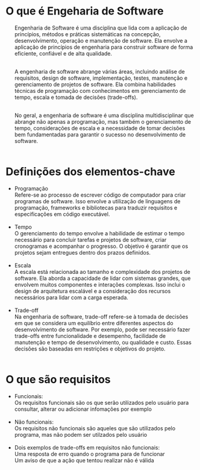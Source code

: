 # O que é Engeharia de Software
  <ul>
  Engenharia de Software é uma disciplina que lida com a aplicação de princípios, métodos e práticas sistemáticas na concepção, desenvolvimento, operação e manutenção de software. Ela envolve a aplicação de princípios de engenharia para construir software de forma eficiente, confiável e de alta qualidade.<br><br>

  A engenharia de software abrange várias áreas, incluindo análise de requisitos, design de software, implementação, testes, manutenção e gerenciamento de projetos de software. Ela combina habilidades técnicas de programação com conhecimentos em gerenciamento de tempo, escala e tomada de decisões (trade-offs).<br><br>
  
  No geral, a engenharia de software é uma disciplina multidisciplinar que abrange não apenas a programação, mas também o gerenciamento de tempo, considerações de escala e a necessidade de tomar decisões bem fundamentadas para garantir o sucesso no desenvolvimento de software.<br><br>
  </ul>
  
# Definições dos elementos-chave
<ul>
  <li>Programação</li>
  Refere-se ao processo de escrever código de computador para criar programas de software. Isso envolve a utilização de linguagens de programação, frameworks e bibliotecas para traduzir requisitos e especificações em código executável.<br><br>
  
  <li>Tempo</li>
  O gerenciamento do tempo envolve a habilidade de estimar o tempo necessário para concluir tarefas e projetos de software, criar cronogramas e acompanhar o progresso. O objetivo é garantir que os projetos sejam entregues dentro dos prazos definidos.<br><br>

  <li>Escala</li>
  A escala está relacionada ao tamanho e complexidade dos projetos de software. Ela aborda a capacidade de lidar com sistemas grandes, que envolvem muitos componentes e interações complexas. Isso inclui o design de arquitetura escalável e a consideração dos recursos necessários para lidar com a carga esperada.<br><br>

  <li>Trade-off</li>
  Na engenharia de software, trade-off refere-se à tomada de decisões em que se considera um equilíbrio entre diferentes aspectos do desenvolvimento de software. Por exemplo, pode ser necessário fazer trade-offs entre funcionalidade e desempenho, facilidade de manutenção e tempo de desenvolvimento, ou qualidade e custo. Essas decisões são baseadas em restrições e objetivos do projeto.<br><br>
  </ul>

# O que são requisitos
<ul>
  <li>Funcionais:</li>
    Os requisitos funcionais são os que serão utilizados pelo usuário para consultar, alterar ou adicionar infomações por exemplo<br><br>
  
  <li>Não funcionais:</li>
    Os requisitos não funcionais são aqueles que são utilizados pelo programa, mas não podem ser utilzados pelo usuário<br><br>

  <li>Dois exemplos de trade-offs em requisitos não funcionais:</li>
    Uma resposta de erro quando o programa para de funcionar<br>
    Um aviso de que a ação que tentou realizar não é válida<br><br>
</ul>
